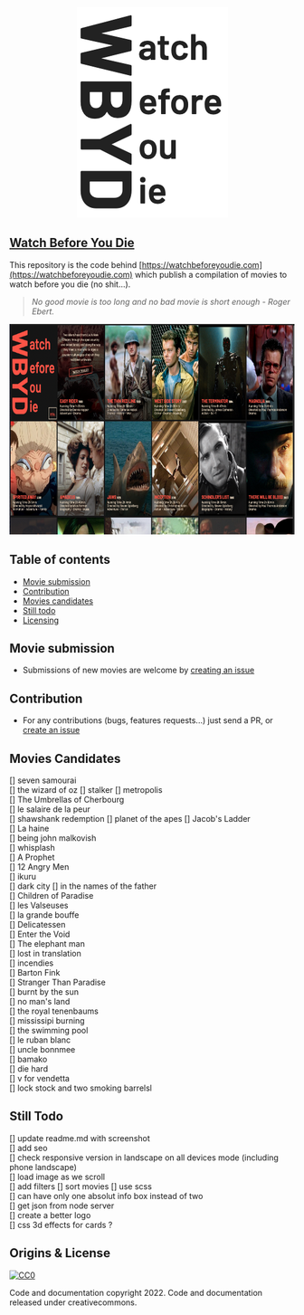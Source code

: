<p align="center">
  <a href="https://watchbeforeyoudie.com/">
    <img src="logo.png" alt="Watch Before You Die Logo" width="267" height="372">
  </a>
</p>

## [Watch Before You Die](https://watchbeforeyoudie.com) 
This repository is the code behind [https://watchbeforeyoudie.com](https://watchbeforeyoudie.com) which publish a compilation of movies to watch before you die (no shit...).   
> *No good movie is too long and no bad movie is short enough - Roger Ebert.*

<p align="center">
  <a href="https://watchbeforeyoudie.com/">
    <img src="screenshot.png" alt="Watch Before You Die Screenshot" height="372">
  </a>
</p>

## Table of contents

- [Movie submission](#movie-submission)  
- [Contribution](#contribution)  
- [Movies candidates](#movies-candidates)
- [Still todo](#Still-todo)  
- [Licensing](#Licensing)  

## Movie submission 
* Submissions of new movies are welcome by [creating an issue](https://github.com/ngermeau/watch_before_you_die/issues/new)

## Contribution
* For any contributions (bugs, features requests...) just send a PR, or [create an issue](https://github.com/ngermeau/watch_before_you_die/issues/new)

## Movies Candidates
[] seven samourai  
[] the wizard of oz
[] stalker 
[] metropolis  
[] The Umbrellas of Cherbourg   
[] le salaire de la peur  
[] shawshank redemption
[] planet of the apes 
[] Jacob's Ladder  
[] La haine   
[] being john malkovish  
[] whisplash   
[] A Prophet  
[] 12 Angry Men   
[] ikuru  
[] dark city 
[] in the names of the father  
[] Children of Paradise  
[] les Valseuses   
[] la grande bouffe  
[] Delicatessen  
[] Enter the Void  
[] The elephant man      
[] lost in translation   
[] incendies   
[] Barton Fink  
[] Stranger Than Paradise  
[] burnt by the sun   
[] no man's land    
[] the royal tenenbaums   
[] mississipi burning   
[] the swimming pool   
[] le ruban blanc   
[] uncle bonnmee    
[] bamako   
[] die hard   
[] v for vendetta   
[] lock stock and two smoking barrelsl

## Still Todo
[] update readme.md with screenshot    
[] add seo    
[] check responsive version in landscape on all devices mode (including phone landscape)    
[] load image as we scroll    
[] add filters
[] sort movies 
[] use scss    
[] can have only one absolut info box instead of two    
[] get json from node server   
[] create a better logo   
[] css 3d effects for cards ?    

## Origins & License

[![CC0](http://mirrors.creativecommons.org/presskit/buttons/88x31/svg/cc-zero.svg)](https://creativecommons.org/publicdomain/zero/1.0/)

Code and documentation copyright 2022. Code and documentation released under creativecommons.
